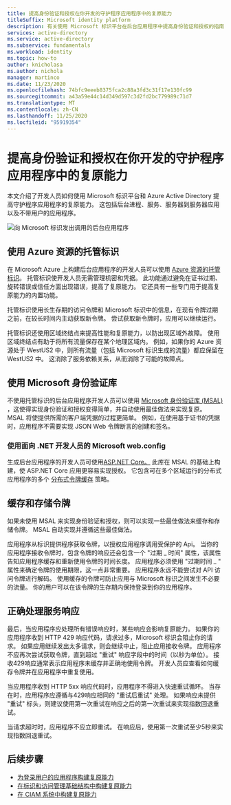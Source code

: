 ```yaml
---
title: 提高身份验证和授权在你开发的守护程序应用程序中的复原能力
titleSuffix: Microsoft identity platform
description: 有关使用 Microsoft 标识平台在后台应用程序中提高身份验证和授权的指南
services: active-directory
ms.service: active-directory
ms.subservice: fundamentals
ms.workload: identity
ms.topic: how-to
author: knicholasa
ms.author: nichola
manager: martinco
ms.date: 11/23/2020
ms.openlocfilehash: 74bfc9eeeb8375fca2c88a3fd3c31f17e130fc99
ms.sourcegitcommit: a43a59e44c14d349d597c3d2fd2bc779989c71d7
ms.translationtype: MT
ms.contentlocale: zh-CN
ms.lasthandoff: 11/25/2020
ms.locfileid: "95919354"
---
```

# <a name="increase-the-resilience-of-authentication-and-authorization-in-daemon-applications-you-develop"></a>提高身份验证和授权在你开发的守护程序应用程序中的复原能力

本文介绍了开发人员如何使用 Microsoft 标识平台和 Azure Active Directory 提高守护程序应用程序的复原能力。 这包括后台进程、服务、服务器到服务器应用以及不带用户的应用程序。

![向 Microsoft 标识发出调用的后台应用程序](media/resilience-daemon-app/calling-microsoft-identity.png)

## <a name="use-managed-identities-for-azure-resources"></a>使用 Azure 资源的托管标识

在 Microsoft Azure 上构建后台应用程序的开发人员可以使用 [Azure 资源的托管标识](https://docs.microsoft.com/azure/active-directory/managed-identities-azure-resources/overview)。 托管标识使开发人员无需管理机密和凭据。 此功能通过避免在证书过期、旋转错误或信任方面出现错误，提高了复原能力。 它还具有一些专门用于提高复原能力的内置功能。

托管标识使用长生存期的访问令牌和 Microsoft 标识中的信息，在现有令牌过期之前，在较长时间内主动获取新令牌。 尝试获取新令牌时，应用可以继续运行。

托管标识还使用区域终结点来提高性能和复原能力，以防出现区域外故障。 使用区域终结点有助于将所有流量保存在某个地理区域内。 例如，如果你的 Azure 资源处于 WestUS2 中，则所有流量（包括 Microsoft 标识生成的流量）都应保留在 WestUS2 中。 这消除了服务依赖关系，从而消除了可能的故障点。

## <a name="use-the-microsoft-authentication-library"></a>使用 Microsoft 身份验证库

不使用托管标识的后台应用程序开发人员可以使用 [Microsoft 身份验证库 (MSAL) ](https://docs.microsoft.com/azure/active-directory/develop/msal-overview)，这使得实现身份验证和授权变得简单，并自动使用最佳做法来实现复原。 MSAL 将使提供所需的客户端凭据的过程更简单。 例如，在使用基于证书的凭据时，应用程序不需要实现 JSON Web 令牌断言的创建和签名。

### <a name="use-microsoftidentityweb-for-net-developers"></a>使用面向 .NET 开发人员的 Microsoft web.config

生成后台应用程序的开发人员可使用[ASP.NET Core。](https://docs.microsoft.com/azure/active-directory/develop/microsoft-identity-web) 此库在 MSAL 的基础上构建，使 ASP.NET Core 应用更容易实现授权。 它包含可在多个区域运行的分布式应用程序的多个 [分布式令牌缓存](https://github.com/AzureAD/microsoft-identity-web/wiki/token-cache-serialization#distributed-token-cache) 策略。

## <a name="cache-and-store-tokens"></a>缓存和存储令牌

如果未使用 MSAL 来实现身份验证和授权，则可以实现一些最佳做法来缓存和存储令牌。 MSAL 自动实现并遵循这些最佳做法。

应用程序从标识提供程序获取令牌，以授权应用程序调用受保护的 Api。 当你的应用程序接收令牌时，包含令牌的响应还会包含一个 "过期 \_ 时间" 属性，该属性告知应用程序缓存和重新使用令牌的时间长度。 应用程序必须使用 "过期时间 \_ " 属性来确定令牌的使用期限，这一点非常重要。 应用程序永远不能尝试对 API 访问令牌进行解码。 使用缓存的令牌可防止应用与 Microsoft 标识之间发生不必要的流量。 你的用户可以在该令牌的生存期内保持登录到你的应用程序。

## <a name="properly-handle-service-responses"></a>正确处理服务响应

最后，当应用程序应处理所有错误响应时，某些响应会影响复原能力。 如果你的应用程序收到 HTTP 429 响应代码，请求过多，Microsoft 标识会阻止你的请求。 如果应用继续发出太多请求，则会继续中止，阻止应用接收令牌。 应用程序不应再次尝试获取令牌，直到超过 "重试" 响应字段中的时间（以秒为单位）。 接收429响应通常表示应用程序未缓存并正确地使用令牌。 开发人员应查看如何缓存令牌并在应用程序中重复使用。

当应用程序收到 HTTP 5xx 响应代码时，应用程序不得进入快速重试循环。 当存在时，应用程序应遵循与429响应相同的 "重试后重试" 处理。 如果响应未提供 "重试" 标头，则建议使用第一次重试在响应之后的第一次重试来实现指数回退重试。

当请求超时时，应用程序不应立即重试。 在响应后，使用第一次重试至少5秒来实现指数回退重试。

## <a name="next-steps"></a>后续步骤

- [为登录用户的应用程序构建复原能力](resilience-client-app.md)
- [在标识和访问管理基础结构中构建复原能力](resilience-in-infrastructure.md)
- [在 CIAM 系统中构建复原能力](resilience-b2c.md)
